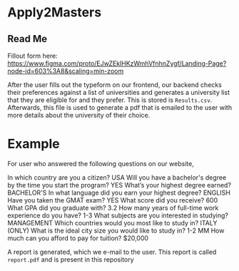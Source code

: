 # Apply2Masters
## Read Me

Fillout form here: https://www.figma.com/proto/EJwZEklHKzWmhVfnhnZygf/Landing-Page?node-id=603%3A8&scaling=min-zoom

After the user fills out the typeform on our frontend, our backend checks their preferences against a list of universities and generates a university list that they are eligible for and they prefer. This is stored is `Results.csv`. Afterwards, this file is used to generate a pdf that is emailed to the user with more details about the university of their choice.

# Example
For user who answered the following questions on our website,

In which country are you a citizen? USA
Will you have a bachelor's degree by the time you start the program? YES
What’s your highest degree earned? BACHELOR'S
In what language did you earn your highest degree? ENGLISH
Have you taken the GMAT exam? YES
What score did you receive? 600
What GPA did you graduate with? 3.2
How many years of full-time work experience do you have? 1-3
What subjects are you interested in studying? MANAGEMENT
Which countries would you most like to study in? ITALY (ONLY)
What is the ideal city size you would like to study in? 1-2 MM
How much can you afford to pay for tuition? $20,000

A report is generated, which we e-mail to the user. This report is called `report.pdf` and is present in this repository
